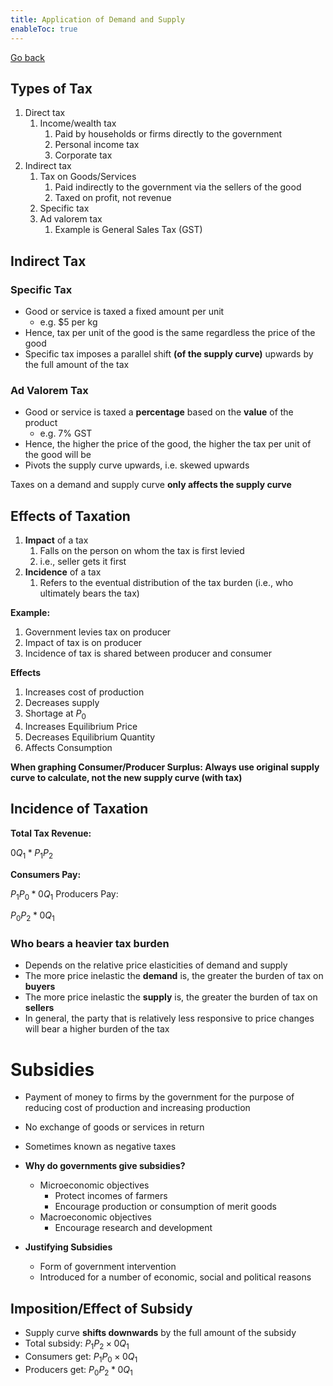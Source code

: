 ```yaml
---
title: Application of Demand and Supply
enableToc: true
---
```


[Go back](Economics/Economics.md)

## Types of Tax

1.  Direct tax
    1.  Income/wealth tax
        1.  Paid by households or firms directly to the government
        2.  Personal income tax
        3.  Corporate tax
2.  Indirect tax
    1.  Tax on Goods/Services
        1.  Paid indirectly to the government via the sellers of the good
        2.  Taxed on profit, not revenue
    2.  Specific tax
    3.  Ad valorem tax
        1.  Example is General Sales Tax (GST)

## Indirect Tax

### ******Specific Tax******

-   Good or service is taxed a fixed amount per unit
    -   e.g. $5 per kg
-   Hence, tax per unit of the good is the same regardless the price of the good
-   Specific tax imposes a parallel shift **(of the supply curve)** upwards by the full amount of the tax

### ****************************Ad Valorem Tax****************************

-   Good or service is taxed a ********************percentage******************** based on the **********value********** of the product
    -   e.g. 7% GST
-   Hence, the higher the price of the good, the higher the tax per unit of the good will be
-   Pivots the supply curve upwards, i.e. skewed upwards

Taxes on a demand and supply curve **only affects the supply curve**

## Effects of Taxation

1.  **Impact** of a tax
    1.  Falls on the person on whom the tax is first levied
    2.  i.e., seller gets it first
2.  ******************Incidence****************** of a tax
    1.  Refers to the eventual distribution of the tax burden (i.e., who ultimately bears the tax)

****************Example:****************
1.  Government levies tax on producer
2.  Impact of tax is on producer
3.  Incidence of tax is shared between producer and consumer


**Effects**
1.  Increases cost of production
2.  Decreases supply
3.  Shortage at $P_0$
4.  Increases Equilibrium Price
5.  Decreases Equilibrium Quantity
6. Affects Consumption

**When graphing Consumer/Producer Surplus: Always use original supply curve to calculate, not the new supply curve (with tax)**

## Incidence of Taxation

**Total Tax Revenue:**

$0Q_1*P_1P_2$

**Consumers Pay:**

$P_1P_0*0Q_1$ Producers Pay:

$P_0P_2*0Q_1$

### Who bears a heavier tax burden

-   Depends on the relative price elasticities of demand and supply
-   The more price inelastic the **demand** is, the greater the burden of tax on **buyers**
-   The more price inelastic the **supply** is, the greater the burden of tax on **sellers**
-   In general, the party that is relatively less responsive to price changes will bear a higher burden of the tax

# Subsidies

-   Payment of money to firms by the government for the purpose of reducing cost of production and increasing production
    
-   No exchange of goods or services in return
    
-   Sometimes known as negative taxes
    
-   **Why do governments give subsidies?**
    
    -   Microeconomic objectives
        -   Protect incomes of farmers
        -   Encourage production or consumption of merit goods
    -   Macroeconomic objectives
        -   Encourage research and development
-   **Justifying Subsidies**
    
    -   Form of government intervention
    -   Introduced for a number of economic, social and political reasons

## Imposition/Effect of Subsidy

-   Supply curve ********************************shifts downwards******************************** by the full amount of the subsidy
-   Total subsidy: $P_1P_2\times0Q_1$
-   Consumers get: $P_1P_0\times0Q_1$
-   Producers get: $P_0P_2*0Q_1$